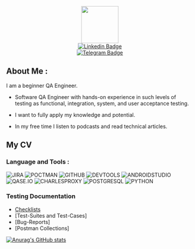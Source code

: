 <div id="header" align="center">
  <img src="https://media.giphy.com/media/11ZSwQNWba4YF2/giphy.gif" width="100"/>
  <div id="badges">
  <a href="https://www.linkedin.com/in/natalya-chernobrovina-b27b41250/">
    <img src="https://img.shields.io/badge/Linkedin-090909?style=for-the-badge&logo=Linkedin&logoColor=1a4780" alt="Linkedin Badge"/>
  </a>
  </div>
  <div id="badges">
  <a href="https://t.me/nat_chernobrovina">
    <img src="https://img.shields.io/badge/Telegram-090909?style=for-the-badge&logo=Telegram&logoColor=1974d2" alt="Telegram Badge"/>
  </a>
  </div>
 <img src="https://komarev.com/ghpvc/?username=NatashaCher&style=flat-square&color=blue" alt=""/>
</div>

## About Me :
I am a beginner QA Engineer.
- Software QA Engineer with  hands-on experience in such levels of testing as functional, integration, system, and user acceptance testing.

- I want to fully apply my knowledge and potential.

- In my free time I listen to podcasts and read technical articles.

## My CV

### Language and Tools :
![JIRA](https://img.shields.io/badge/JIRA-090909?style=for-the-badge&logo=JIRA&logoColor=1f75fe)
![POCTMAN](https://img.shields.io/badge/POSTMAN-090909?style=for-the-badge&logo=POSTMAN&logoColor=ed9121)
![GITHUB](https://img.shields.io/badge/GITHUB-090909?style=for-the-badge&logo=GITHUB&logoColor=fffafa)
![DEVTOOLS](https://img.shields.io/badge/DEVTOOLS-090909?style=for-the-badge&logo=GOOGLECHROME&logoColor=1f75fe)
![ANDROIDSTUDIO](https://img.shields.io/badge/ANDROIDSTUDIO-090909?style=for-the-badge&logo=ANDROIDSTUDIO&logoColor=50c878)
![QASE.IO](https://img.shields.io/badge/QASE.IO-090909?style=for-the-badge&logo=QASE&logoColor=53377a)
![CHARLESPROXY](https://img.shields.io/badge/CHARLESPROXY-090909?style=for-the-badge&logo=CHARLES&logoColor=1f75fe)
![POSTGRESQL](https://img.shields.io/badge/POSTGRESQL-090909?style=for-the-badge&logo=POSTGRESQL&logoColor=2a8d9c)
![PYTHON](https://img.shields.io/badge/PYTHON-090909?style=for-the-badge&logo=PYTHON&logoColor=f3da0b)

### Testing Documentation
* [Checklists](https://github.com/NatashaCher/Cheklists/wiki)
* [Test-Suites and Test-Cases]
* [Bug-Reports]
* [Postman Collections]


[![Anurag's GitHub stats](https://github-readme-stats.vercel.app/api?username=NatashaCher&show_icons=true&&theme=cobalt)](https://github.com/anuraghazra/github-readme-stats)

